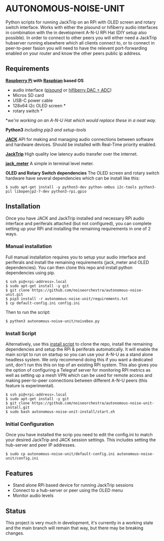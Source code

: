 # AUTONOMOUS-NOISE-UNIT
Python scripts for running JackTrip on an RPi with OLED screen and rotary switch interface. Works with either the pisound or hifiberry audio interfaces in combination with the in development A-N-U RPi Hat (DIY setup also possible). In order to connect to other peers you will either need a JackTrip hubserver running elsewhere which all clients connect to, or to connect in peer-to-peer fasion you will need to have the relevent port-forwarding enabled on your router and know the other peers public ip address.

## Requirements
**[Raspberry Pi](https://www.raspberrypi.org/products/raspberry-pi-4-model-b/) with [Raspbian](https://www.raspberrypi.org/downloads/raspberry-pi-os/) based OS**
- audio interface ([pisound](https://blokas.io/pisound/) or [hifiberry DAC + ADC](https://www.hifiberry.com/shop/boards/hifiberry-dac-adc/))
- Micros SD card
- USB-C power cable
- 128x64 i2c OLED screen *
- rotary switch *

**we're working on an A-N-U Hat which would replace these in a neat way.*

**Python3**
*including pip3 and setup-tools*

**[JACK](https://jackaudio.org/)**
API for making and managing audio connections between software and hardware devices. Should be installed with Real-Time priority enabled.

**[JackTrip](https://github.com/jacktrip/jacktrip)**
High quality low latency audio transfer over the internet.

**[jack_meter](https://www.aelius.com/njh/jackmeter/)**
A simple in terminal level meter.

**OLED and Rotary Switch dependencies**
The OLED screen and rotary switch hardware have several dependencies which can be install like this:

```shell
$ sudo apt-get install -y python3-dev python-smbus i2c-tools python3-pil libopenjp2-7-dev python3-rpi.gpio
```

## Installation
Once you have JACK and JackTrip installed and necessary RPi audio interface and periferals attached (but not configured), you can complete setting up your RPi and installing the remaining requirements in one of 2 ways.

### Manual installation
Full manual installation requires you to setup your audio interface and periferals and install the remaining requirements (jack_meter and OLED dependencies). You can then clone this repo and install python dependencies using pip.

```shell
$ ssh pi@<rpi-address>.local
$ sudo apt-get install -y git
$ git clone https://github.com/noiseorchestra/autonomous-noise-unit.git
$ pip3 install -r autonomous-noise-unit/requirements.txt
$ cp default-config.ini config.ini
```

Then to run the script:

```shell
$ python3 autonomous-noise-unit/noisebox.py
```

### Install Script

Alternatively, use this [install script](https://github.com/noiseorchestra/autonomous-noise-unit-install) to clone the repo, install the remaining dependencies and setup the RPi & periferals automatically. It will enable the main script to run on startup so you can use your A-N-U as a stand alone headless system. We only recommend doing this if you want a dedicated unit, don't run this this on top of an existing RPi system. This also gives you the option of configuring a Telegraf server for monitoring RPi metrics as well as setting up a mesh VPN which can be used for remote access and making peer-to-peer connections between different A-N-U peers (this feature is experimental).

```shell
$ ssh pi@<rpi-address>.local
$ sudo apt-get install -y git
$ git clone https://github.com/noiseorchestra/autonomous-noise-unit-install.git
$ sudo bash autonomous-noise-unit-install/start.sh
```

### Initial Configuration
Once you have installed the scrip you need to edit the config.ini to match your desired JackTrip and JACK session settings. This includes setting the hub-server and peer IP addresses.

```shell
$ sudo cp autonomous-noise-unit/default-config.ini autonomous-noise-unit/config.ini
```

## Features
- Stand alone RPi based device for running JackTrip sessions
- Connect to a hub-server or peer using the OLED menu
- Monitor audio levels

## Status
This project is very much in development, it's currently in a working state and the main branch will remain that way, but there may be breaking changes.
